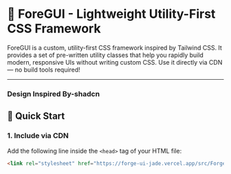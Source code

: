 # 🌟 ForeGUI - Lightweight Utility-First CSS Framework

ForeGUI is a custom, utility-first CSS framework inspired by Tailwind CSS. It provides a set of pre-written utility classes that help you rapidly build modern, responsive UIs without writing custom CSS. Use it directly via CDN — no build tools required!

---
### Design Inspired By-shadcn

## 🚀 Quick Start

### 1. Include via CDN

Add the following line inside the `<head>` tag of your HTML file:

```html
<link rel="stylesheet" href="https://forge-ui-jade.vercel.app/src/ForgeUI.css" />


